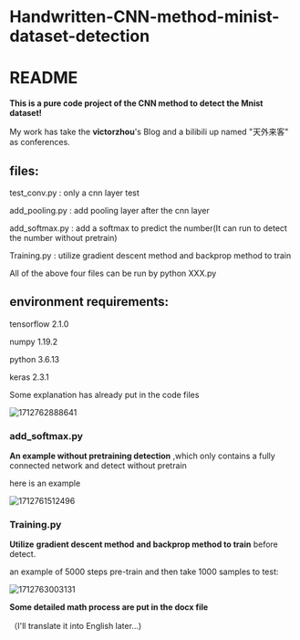 # Handwritten-CNN-method-minist-dataset-detection


# README

**This is a pure code project of the CNN method to detect the Mnist dataset!**

My work has take the **victorzhou**'s Blog and a bilibili up named "天外来客" as conferences.

## files:

test_conv.py : only a cnn layer test

add_pooling.py : add pooling layer after the cnn layer

add_softmax.py : add a softmax to predict the number(It can run to detect the number without pretrain)

Training.py : utilize gradient descent method and backprop method to train 

All of the above four files can be run by  python  XXX.py

## environment requirements:

tensorflow                2.1.0 

numpy                     1.19.2 

python 					 3.6.13

keras                    	2.3.1

Some explanation has already put in the code files

![1712762888641](https://github.com/crazy1212122/Handwritten-CNN-method-minist-dataset-detection/assets/109590350/fd647595-8a89-44e3-8119-d0552d0817b9)


### add_softmax.py

**An example without pretraining detection** ,which only contains a fully connected network  and detect without pretrain

here is an example

![1712761512496](https://github.com/crazy1212122/Handwritten-CNN-method-minist-dataset-detection/assets/109590350/a53400d9-3221-42a8-9716-3d9518e716b0)


### Training.py

**Utilize** **gradient descent method**  **and backprop method to train**  before detect.

an example of 5000 steps pre-train and then take 1000 samples to test: 

![1712763003131](https://github.com/crazy1212122/Handwritten-CNN-method-minist-dataset-detection/assets/109590350/004fc0d2-1159-4a8d-945d-8d92f6456669)


**Some  detailed math process are put in the docx file**

（I'll translate it into English later...)

